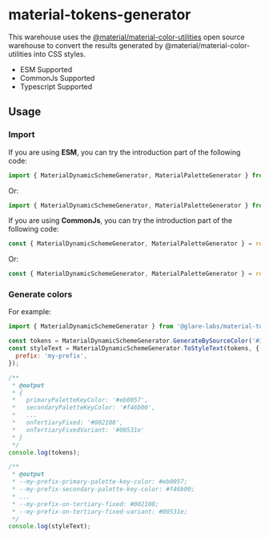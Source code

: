 # material-tokens-generator

This warehouse uses the [@material/material-color-utilities](https://github.com/material-foundation/material-color-utilities) open source warehouse to convert the results generated by @material/material-color-utilities into CSS styles.

+ ESM Supported
+ CommonJs Supported
+ Typescript Supported

## Usage

### Import
If you are using **ESM**, you can try the introduction part of the following code:
```javascript
import { MaterialDynamicSchemeGenerator, MaterialPaletteGenerator } from '@glare-labs/material-tokens-generator';
```

Or: 
```javascript
import { MaterialDynamicSchemeGenerator, MaterialPaletteGenerator } from '@glare-labs/material-tokens-generator/build/index.esm';
```


If you are using **CommonJs**, you can try the introduction part of the following code:
```javascript
const { MaterialDynamicSchemeGenerator, MaterialPaletteGenerator } = require('@glare-labs/material-tokens-generator');
```

Or: 
```javascript
const { MaterialDynamicSchemeGenerator, MaterialPaletteGenerator } = require('@glare-labs/material-tokens-generator/build/index.cjs');
```

### Generate colors
For example: 

```javascript
import { MaterialDynamicSchemeGenerator } from '@glare-labs/material-tokens-generator';

const tokens = MaterialDynamicSchemeGenerator.GenerateBySourceColor('#3f75e0');
const styleText = MaterialDynamicSchemeGenerator.ToStyleText(tokens, {
  prefix: 'my-prefix',
});

/**
 * @output
 * {
 *   primaryPaletteKeyColor: '#eb0057',
 *   secondaryPaletteKeyColor: '#f46b00',
 *   ...
 *   onTertiaryFixed: '#002108',
 *   onTertiaryFixedVariant: '#00531e'
 * }
 */
console.log(tokens);

/**
 * @output
 * --my-prefix-primary-palette-key-color: #eb0057;
 * --my-prefix-secondary-palette-key-color: #f46b00;
 * ...
 * --my-prefix-on-tertiary-fixed: #002108;
 * --my-prefix-on-tertiary-fixed-variant: #00531e;
 */
console.log(styleText);
```

